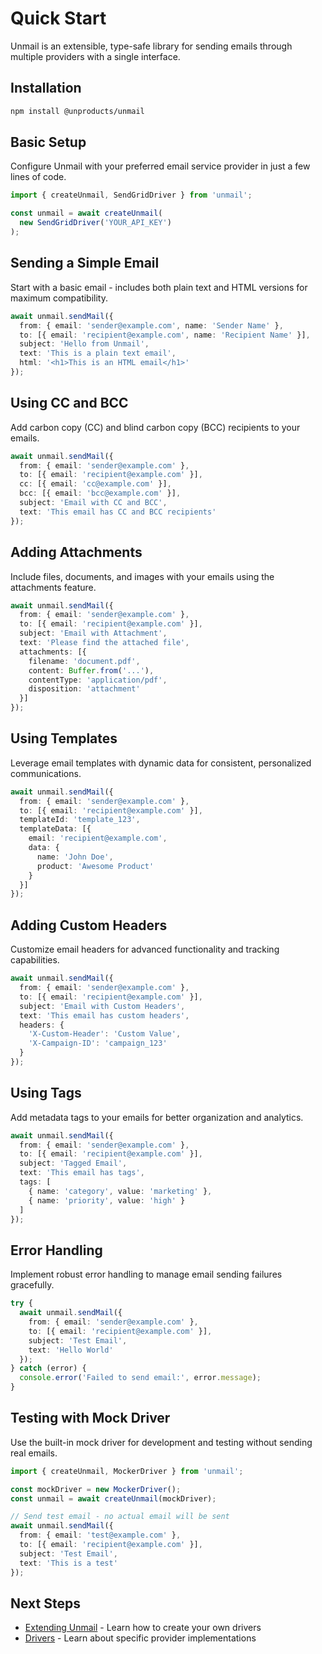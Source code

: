 # Quick Start

Unmail is an extensible, type-safe library for sending emails through multiple providers with a single interface.

## Installation

```bash
npm install @unproducts/unmail
```

## Basic Setup
Configure Unmail with your preferred email service provider in just a few lines of code.

```typescript
import { createUnmail, SendGridDriver } from 'unmail';

const unmail = await createUnmail(
  new SendGridDriver('YOUR_API_KEY')
);
```

## Sending a Simple Email
Start with a basic email - includes both plain text and HTML versions for maximum compatibility.

```typescript
await unmail.sendMail({
  from: { email: 'sender@example.com', name: 'Sender Name' },
  to: [{ email: 'recipient@example.com', name: 'Recipient Name' }],
  subject: 'Hello from Unmail',
  text: 'This is a plain text email',
  html: '<h1>This is an HTML email</h1>'
});
```

## Using CC and BCC
Add carbon copy (CC) and blind carbon copy (BCC) recipients to your emails.

```typescript
await unmail.sendMail({
  from: { email: 'sender@example.com' },
  to: [{ email: 'recipient@example.com' }],
  cc: [{ email: 'cc@example.com' }],
  bcc: [{ email: 'bcc@example.com' }],
  subject: 'Email with CC and BCC',
  text: 'This email has CC and BCC recipients'
});
```

## Adding Attachments
Include files, documents, and images with your emails using the attachments feature.

```typescript
await unmail.sendMail({
  from: { email: 'sender@example.com' },
  to: [{ email: 'recipient@example.com' }],
  subject: 'Email with Attachment',
  text: 'Please find the attached file',
  attachments: [{
    filename: 'document.pdf',
    content: Buffer.from('...'),
    contentType: 'application/pdf',
    disposition: 'attachment'
  }]
});
```

## Using Templates
Leverage email templates with dynamic data for consistent, personalized communications.

```typescript
await unmail.sendMail({
  from: { email: 'sender@example.com' },
  to: [{ email: 'recipient@example.com' }],
  templateId: 'template_123',
  templateData: [{
    email: 'recipient@example.com',
    data: {
      name: 'John Doe',
      product: 'Awesome Product'
    }
  }]
});
```

## Adding Custom Headers
Customize email headers for advanced functionality and tracking capabilities.

```typescript
await unmail.sendMail({
  from: { email: 'sender@example.com' },
  to: [{ email: 'recipient@example.com' }],
  subject: 'Email with Custom Headers',
  text: 'This email has custom headers',
  headers: {
    'X-Custom-Header': 'Custom Value',
    'X-Campaign-ID': 'campaign_123'
  }
});
```

## Using Tags
Add metadata tags to your emails for better organization and analytics.

```typescript
await unmail.sendMail({
  from: { email: 'sender@example.com' },
  to: [{ email: 'recipient@example.com' }],
  subject: 'Tagged Email',
  text: 'This email has tags',
  tags: [
    { name: 'category', value: 'marketing' },
    { name: 'priority', value: 'high' }
  ]
});
```

## Error Handling
Implement robust error handling to manage email sending failures gracefully.

```typescript
try {
  await unmail.sendMail({
    from: { email: 'sender@example.com' },
    to: [{ email: 'recipient@example.com' }],
    subject: 'Test Email',
    text: 'Hello World'
  });
} catch (error) {
  console.error('Failed to send email:', error.message);
}
```

## Testing with Mock Driver
Use the built-in mock driver for development and testing without sending real emails.

```typescript
import { createUnmail, MockerDriver } from 'unmail';

const mockDriver = new MockerDriver();
const unmail = await createUnmail(mockDriver);

// Send test email - no actual email will be sent
await unmail.sendMail({
  from: { email: 'test@example.com' },
  to: [{ email: 'recipient@example.com' }],
  subject: 'Test Email',
  text: 'This is a test'
});
```

## Next Steps

- [Extending Unmail](/docs/extending-unmail) - Learn how to create your own drivers
- [Drivers](/docs/drivers) - Learn about specific provider implementations
